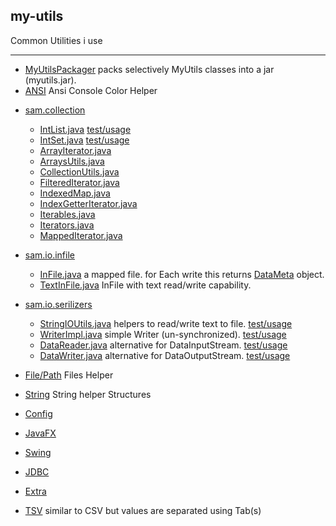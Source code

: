 ## my-utils

Common Utilities i use
___

* [MyUtilsPackager](_MyUtilsPackager) packs selectively MyUtils classes into a jar (myutils.jar).
* [ANSI](help/ansi.md) Ansi  Console Color Helper  

- [sam.collection](src/sam/collection)
  - [IntList.java](src/sam/collection/IntList.java)    [test/usage](_testing/src/test/java/sam/collection/IntListTest.java) 
  - [IntSet.java](src/sam/collection/IntSet.java)  [test/usage](_testing/src/test/java/sam/collection/IntSetTest.java) 
  - [ArrayIterator.java](src/sam/collection/ArrayIterator.java) 
  - [ArraysUtils.java](src/sam/collection/ArraysUtils.java)  
  - [CollectionUtils.java](src/sam/collection/CollectionUtils.java)  
  - [FilteredIterator.java](src/sam/collection/FilteredIterator.java)  
  - [IndexedMap.java](src/sam/collection/IndexedMap.java)  
  - [IndexGetterIterator.java](src/sam/collection/IndexGetterIterator.java)  
  - [Iterables.java](src/sam/collection/Iterables.java)  
  - [Iterators.java](src/sam/collection/Iterators.java)  
  - [MappedIterator.java](src/sam/collection/MappedIterator.java)
  
- [sam.io.infile](src/sam/io/infile)
  - [InFile.java](src/sam/io/infile/InFile.java)  a mapped file. for Each write this returns [DataMeta](src/sam/io/infile/DataMeta.java) object.
  - [TextInFile.java](src/sam/io/infile/TextInFile.java) InFile with text read/write capability.
- [sam.io.serilizers](src/sam/io/serilizers)
  - [StringIOUtils.java](src/sam/io/serilizers/StringIOUtils.java) helpers to read/write text to file. [test/usage](_testing/src/test/java/sam/io/serilizers/StringIOUtilsTest.java)
  - [WriterImpl.java](src/sam/io/serilizers/WriterImpl.java) simple Writer (un-synchronized).   [test/usage](_testing/src/test/java/sam/io/serilizers/WriterImplTest.java)
  - [DataReader.java](src/sam/io/serilizers/DataReader.java) alternative for DataInputStream.   [test/usage](_testing/src/test/java/sam/io/serilizers/DataReaderWriterTest.java)
  - [DataWriter.java](src/sam/io/serilizers/DataWriter.java) alternative for DataOutputStream.   [test/usage](_testing/src/test/java/sam/io/serilizers/DataReaderWriterTest.java)

* [File/Path](help/files.md) Files Helper 
* [String](help/string.md)   String helper
Structures 
* [Config](help/config.md)
* [JavaFX](help/javafx.md)
* [Swing](help/swing.md)
* [JDBC](help/jdbc.md)
 
* [Extra](help/extra.md)

* [TSV](help/tsv.md) similar to CSV but values are separated using Tab(s)